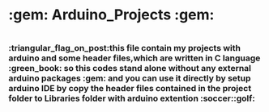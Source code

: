 <h1>:gem: Arduino_Projects :gem: <h1>
  
<h3>:triangular_flag_on_post:this file contain my projects with arduino and some header files,which are written in C language :green_book: so this codes stand alone without any external arduino packages :gem: and you can use it directly by setup arduino IDE by copy the header files contained in the project folder to Libraries folder with arduino extention :soccer::golf: <h3>
